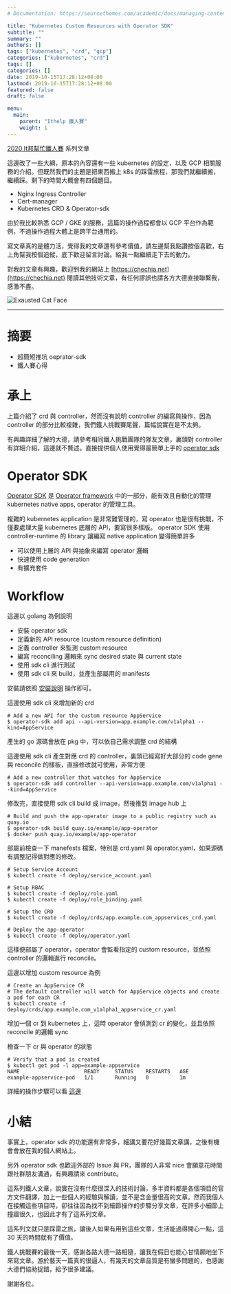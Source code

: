 ```yaml
---
# Documentation: https://sourcethemes.com/academic/docs/managing-content/

title: "Kubernetes Custom Resources with Operator SDK"
subtitle: ""
summary: ""
authors: []
tags: ["kubernetes", "crd", "gcp"]
categories: ["kubernetes", "crd"]
tags: []
categories: []
date: 2019-10-15T17:28:12+08:00
lastmod: 2019-10-15T17:28:12+08:00
featured: false
draft: false

menu:
  main:
    parent: "Ithelp 鐵人賽"
    weight: 1
---
```


[2020 It邦幫忙鐵人賽](https://ithelp.ithome.com.tw/2020ironman) 系列文章

這邊改了一些大綱，原本的內容還有一些 kubernetes 的設定，以及 GCP 相關服務的介紹。但既然我們的主題是把東西搬上 k8s 的踩雷旅程，那我們就繼續搬，繼續踩。剩下的時間大概會有四個題目。

- Nginx Ingress Controller
- Cert-manager
- Kubernetes CRD & Operator-sdk

由於我比較熟悉 GCP / GKE 的服務，這篇的操作過程都會以 GCP 平台作為範例，不過操作過程大體上是跨平台通用的。

寫文章真的是體力活，覺得我的文章還有參考價值，請左邊幫我點讚按個喜歡，右上角幫我按個追縱，底下歡迎留言討論。給我一點繼續走下去的動力。

對我的文章有興趣，歡迎到我的網站上 [https://chechia.net](https://chechia.net) 閱讀其他技術文章，有任何謬誤也請各方大德直接聯繫我，感激不盡。

![Exausted Cat Face](https://d32l83enj9u8rg.cloudfront.net/wp-content/uploads/iStock-966846550-cat-overheating-simonkr-1-940x470.jpg)

---

# 摘要

* 超簡短推坑 oeprator-sdk
* 鐵人賽心得

# 承上

上篇介紹了 crd 與 controller，然而沒有說明 controller 的編寫與操作，因為 controller 的部分比較複雜，我們鐵人挑戰賽尾聲，篇幅說實在是不太夠。

有興趣詳細了解的大德，請參考相同鐵人挑戰團隊的隊友文章，裏頭對 controller 有詳細介紹，這邊就不贅述。直接提供個人使用覺得最簡單上手的 [operator sdk](https://github.com/operator-framework/operator-sdk)

# Operator SDK

[Operator SDK](https://github.com/operator-framework/operator-sdk) 是 [Operator framework](https://github.com/operator-framework) 中的一部分，能有效且自動化的管理 kubernetes native apps, operator 的管理工具。

複雜的 kubernetes application 是非常難管理的，寫 operator 也是很有挑戰，不僅要處理大量 kubernetes 底層的 API，要寫很多樣版。 operator SDK 使用 controller-runtime 的 library 讓編寫 native application 變得簡單許多

* 可以使用上層的 API 與抽象來編寫 operator 邏輯
* 快速使用 code generation
* 有擴充套件

# Workflow

這邊以 golang 為例說明

* 安裝 operator sdk
* 定義新的 API resource (custom resource definition)
* 定義 controller 來監測 custom resource
* 編寫 reconciling 邏輯來 sync desired state 與 current state
* 使用 sdk cli 進行測試
* 使用 sdk cli 來 build，並產生部屬用的 manifests

安裝請依照 [安裝說明](https://github.com/operator-framework/operator-sdk/blob/master/doc/user/install-operator-sdk.md) 操作即可。

這邊使用 sdk cli 來增加新的 crd

```
# Add a new API for the custom resource AppService
$ operator-sdk add api --api-version=app.example.com/v1alpha1 --kind=AppService
```

產生的 go 源碼會放在 pkg 中，可以依自己需求調整 crd 的結構

這邊使用 sdk cli 產生對應 crd 的 controller，裏頭已經寫好大部分的 code gene 與 reconcile 的樣板，直接修改就可使用，非常方便

```
# Add a new controller that watches for AppService
$ operator-sdk add controller --api-version=app.example.com/v1alpha1 --kind=AppService
```

修改完，直接使用 sdk cli build 成 image，然後推到 image hub 上

```
# Build and push the app-operator image to a public registry such as quay.io
$ operator-sdk build quay.io/example/app-operator
$ docker push quay.io/example/app-operator
```

部屬前檢查一下 manefests 檔案，特別是 crd.yaml 與 operator.yaml，如果源碼有調整記得做對應的修改。

```
# Setup Service Account
$ kubectl create -f deploy/service_account.yaml

# Setup RBAC
$ kubectl create -f deploy/role.yaml
$ kubectl create -f deploy/role_binding.yaml

# Setup the CRD
$ kubectl create -f deploy/crds/app.example.com_appservices_crd.yaml

# Deploy the app-operator
$ kubectl create -f deploy/operator.yaml
```

這樣便部屬了 operator，operator 會監看指定的 custom resource，並依照 controller 的邏輯進行 reconcile。

這邊以增加 custom resource 為例

```
# Create an AppService CR
# The default controller will watch for AppService objects and create a pod for each CR
$ kubectl create -f deploy/crds/app.example.com_v1alpha1_appservice_cr.yaml
```

增加一個 cr 到 kubernetes 上，這時 operator 會偵測到 cr 的變化，並且依照 reconcile 的邏輯 sync

檢查一下 cr 與 operator 的狀態

```
# Verify that a pod is created
$ kubectl get pod -l app=example-appservice
NAME                     READY     STATUS    RESTARTS   AGE
example-appservice-pod   1/1       Running   0          1m
```

詳細的操作步驟可以看 [這邊](https://github.com/operator-framework/getting-started/blob/master/README.md)

# 小結

事實上，operator sdk 的功能還有非常多，細講又要花好幾篇文章講，之後有機會會放在我的個人網站上。

另外 operator sdk 也歡迎外部的 Issue 與 PR，團隊的人非常 nice 會願意花時間跟社群朋友溝通，有興趣請來 contribute。

這系列鐵人文章，說實在沒有什麼很深入的技術討論，多半資料都是各個項目的官方文件翻譯，加上一些個人的經驗與解讀，並不是含金量很高的文章。然而我個人在接觸這些項目時，卻往往因為找不到細節操作的步驟分享文章，在許多小細節上撞牆很久，也因此才有了這系列文章。

這系列文就只是踩雷之旅，讓後人如果有用到這些文章，生活能過得開心一點，這 30 天的時間就有了價值。

鐵人挑戰賽的最後一天，感謝各路大德一路相隨，讓我在假日也能心甘情願地坐下來寫文章。游於藝天一篇真的很逼人，有幾天的文章品質是有蠻多問題的，也感謝大德們協助捉錯，給予很多建議。

謝謝各位。
